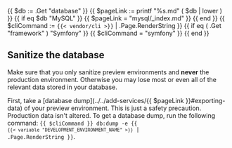 {{ $db := .Get "database" }}
{{ $pageLink := printf "%s.md" ( $db | lower ) }}
{{ if eq $db "MySQL" }}
  {{ $pageLink = "mysql/_index.md" }}
{{ end }}
{{ $cliCommand := `{{< vendor/cli >}}` | .Page.RenderString }}
{{ if eq ( .Get "framework" ) "Symfony" }}
  {{ $cliCommand = "symfony" }}
{{ end }}
## Sanitize the database

Make sure that you only sanitize preview environments and **never** the production environment.
Otherwise you may lose most or even all of the relevant data stored in your database.

First, take a [database dump](../../add-services/{{ $pageLink }}#exporting-data) of your preview environment.
This is just a safety precaution.
Production data isn't altered.
To get a database dump, run the following command:
<code>{{ $cliCommand }} db:dump -e {{ `{{< variable "DEVELOPMENT_ENVIRONMENT_NAME" >}}` | .Page.RenderString }}</code>.
